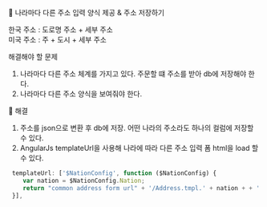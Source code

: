 📌 나라마다 다른 주소 입력 양식 제공 & 주소 저장하기

한국 주소 : 도로명 주소 + 세부 주소  
미국 주소 : 주 + 도시 + 세부 주소  

해결해야 할 문제 
1. 나라마다 다른 주소 체계를 가지고 있다. 주문할 떄 주소를 받아 db에 저장해야 한다.  
2. 나라마다 다른 주소 양식을 보여줘야 한다.

📌 해결 

1. 주소를 json으로 변환 후 db에 저장. 어떤 나라의 주소라도 하나의 컬럼에 저장할 수 있다.
2. AngularJs templateUrl을 사용해 나라에 따라 다른 주소 입력 폼 html을 load 할 수 있다.

``` javascript
 templateUrl: ['$NationConfig', function ($NationConfig) {
    var nation = $NationConfig.Nation;
    return "common address form url" + '/Address.tmpl.' + nation + + '.html';
 }],
```
